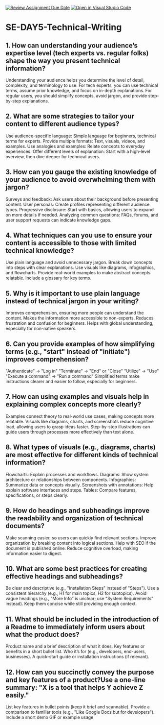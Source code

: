 [![Review Assignment Due Date](https://classroom.github.com/assets/deadline-readme-button-22041afd0340ce965d47ae6ef1cefeee28c7c493a6346c4f15d667ab976d596c.svg)](https://classroom.github.com/a/zsAR-pyY)
[![Open in Visual Studio Code](https://classroom.github.com/assets/open-in-vscode-2e0aaae1b6195c2367325f4f02e2d04e9abb55f0b24a779b69b11b9e10269abc.svg)](https://classroom.github.com/online_ide?assignment_repo_id=18473822&assignment_repo_type=AssignmentRepo)
# SE-DAY5-Technical-Writing
## 1. How can understanding your audience’s expertise level (tech experts vs. regular folks) shape the way you present technical information?
Understanding your audience helps you determine the level of detail, complexity, and terminology to use. For tech experts, you can use technical terms, assume prior knowledge, and focus on in-depth explanations. For regular users, you should simplify concepts, avoid jargon, and provide step-by-step explanations.

## 2. What are some strategies to tailor your content to different audience types?
Use audience-specific language: Simple language for beginners, technical terms for experts.
Provide multiple formats: Text, visuals, videos, and examples.
Use analogies and examples: Relate concepts to everyday experiences.
Offer different levels of explanation: Start with a high-level overview, then dive deeper for technical users.

## 3. How can you gauge the existing knowledge of your audience to avoid overwhelming them with jargon?
Surveys and feedback: Ask users about their background before presenting content.
User personas: Create profiles representing different audience types.
Progressive disclosure: Start with basics, allowing users to expand on more details if needed.
Analyzing common questions: FAQs, forums, and user support requests can indicate knowledge gaps.

## 4. What techniques can you use to ensure your content is accessible to those with limited technical knowledge?
Use plain language and avoid unnecessary jargon.
Break down concepts into steps with clear explanations.
Use visuals like diagrams, infographics, and flowcharts.
Provide real-world examples to make abstract concepts relatable.
Include a glossary for key terms.

## 5. Why is it important to use plain language instead of technical jargon in your writing?
Improves comprehension, ensuring more people can understand the content.
Makes the information more accessible to non-experts.
Reduces frustration and confusion for beginners.
Helps with global understanding, especially for non-native speakers.

## 6. Can you provide examples of how simplifying terms (e.g., "start" instead of "initiate") improves comprehension?
"Authenticate" → "Log in"
"Terminate" → "End" or "Close"
"Utilize" → "Use"
"Execute a command" → "Run a command"
Simplified terms make instructions clearer and easier to follow, especially for beginners.

## 7. How can using examples and visuals help in explaining complex concepts more clearly?
Examples connect theory to real-world use cases, making concepts more relatable.
Visuals like diagrams, charts, and screenshots reduce cognitive load, allowing users to grasp ideas faster.
Step-by-step illustrations can guide users through processes more effectively than text alone.

## 8. What types of visuals (e.g., diagrams, charts) are most effective for different kinds of technical information?
Flowcharts: Explain processes and workflows.
Diagrams: Show system architecture or relationships between components.
Infographics: Summarize data or concepts visually.
Screenshots with annotations: Help explain software interfaces and steps.
Tables: Compare features, specifications, or steps clearly.

## 9. How do headings and subheadings improve the readability and organization of technical documents?
Make scanning easier, so users can quickly find relevant sections.
Improve organization by breaking content into logical sections.
Help with SEO if the document is published online.
Reduce cognitive overload, making information easier to digest.

## 10. What are some best practices for creating effective headings and subheadings?
Be clear and descriptive (e.g., "Installation Steps" instead of "Steps").
Use a consistent hierarchy (e.g., H1 for main topics, H2 for subtopics).
Avoid vague headings (e.g., "More Info" is unclear; use "System Requirements" instead).
Keep them concise while still providing enough context.

## 11. What should be included in the introduction of a Readme to immediately inform users about what the product does?
Product name and a brief description of what it does.
Key features or benefits in a short bullet list.
Who it’s for (e.g., developers, end-users, businesses).
A quick-start guide or installation instructions (if relevant).

## 12. How can you succinctly convey the purpose and key features of a product?Use a one-line summary: "X is a tool that helps Y achieve Z easily."
List key features in bullet points (keep it brief and scannable).
Provide a comparison to familiar tools (e.g., "Like Google Docs but for developers").
Include a short demo GIF or example usage 
